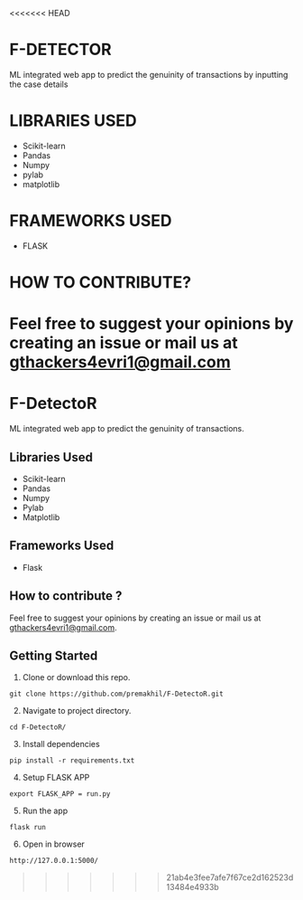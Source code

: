 <<<<<<< HEAD
# F-DETECTOR

ML integrated web app to predict the genuinity of transactions by inputting the case details 

# LIBRARIES USED
- Scikit-learn
- Pandas
- Numpy
- pylab
- matplotlib

# FRAMEWORKS USED
- FLASK

# HOW TO CONTRIBUTE?
Feel free to suggest your opinions by creating an issue or mail us at gthackers4evri1@gmail.com 
=======
# F-DetectoR
ML integrated web app to predict the genuinity of transactions.


## Libraries Used
* Scikit-learn
* Pandas
* Numpy
* Pylab
* Matplotlib

## Frameworks Used
* Flask

## How to contribute ?
Feel free to suggest your opinions by creating an issue or mail us at gthackers4evri1@gmail.com.

## Getting Started

1) Clone or download this repo.
```
git clone https://github.com/premakhil/F-DetectoR.git
```
2) Navigate to project directory.
```
cd F-DetectoR/
```
3) Install dependencies
```
pip install -r requirements.txt
```
4) Setup FLASK APP
```
export FLASK_APP = run.py
```
5) Run the app
```
flask run
```
6) Open in browser
```
http://127.0.0.1:5000/
```
>>>>>>> 21ab4e3fee7afe7f67ce2d162523d13484e4933b
